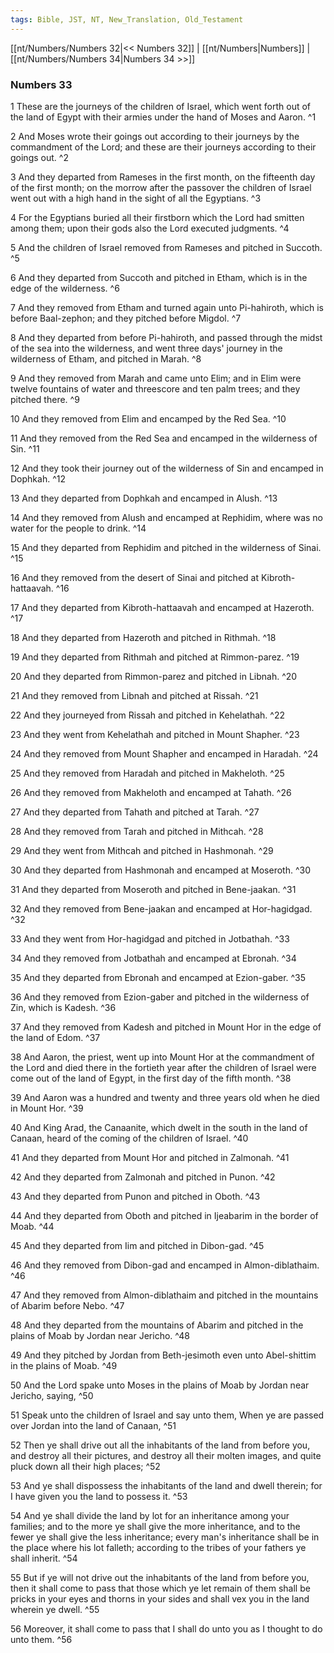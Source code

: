 ```yaml
---
tags: Bible, JST, NT, New_Translation, Old_Testament
---
```


[[nt/Numbers/Numbers 32|<< Numbers 32]] | [[nt/Numbers|Numbers]] | [[nt/Numbers/Numbers 34|Numbers 34 >>]]

### Numbers 33

1 These are the journeys of the children of Israel, which went forth out of the land of Egypt with their armies under the hand of Moses and Aaron.  ^1

2 And Moses wrote their goings out according to their journeys by the commandment of the Lord; and these are their journeys according to their goings out.  ^2

3 And they departed from Rameses in the first month, on the fifteenth day of the first month; on the morrow after the passover the children of Israel went out with a high hand in the sight of all the Egyptians.  ^3

4 For the Egyptians buried all their firstborn which the Lord had smitten among them; upon their gods also the Lord executed judgments.  ^4

5 And the children of Israel removed from Rameses and pitched in Succoth.  ^5

6 And they departed from Succoth and pitched in Etham, which is in the edge of the wilderness.  ^6

7 And they removed from Etham and turned again unto Pi-hahiroth, which is before Baal-zephon; and they pitched before Migdol.  ^7

8 And they departed from before Pi-hahiroth, and passed through the midst of the sea into the wilderness, and went three days\' journey in the wilderness of Etham, and pitched in Marah.  ^8

9 And they removed from Marah and came unto Elim; and in Elim were twelve fountains of water and threescore and ten palm trees; and they pitched there.  ^9

10 And they removed from Elim and encamped by the Red Sea.  ^10

11 And they removed from the Red Sea and encamped in the wilderness of Sin.  ^11

12 And they took their journey out of the wilderness of Sin and encamped in Dophkah.  ^12

13 And they departed from Dophkah and encamped in Alush.  ^13

14 And they removed from Alush and encamped at Rephidim, where was no water for the people to drink.  ^14

15 And they departed from Rephidim and pitched in the wilderness of Sinai.  ^15

16 And they removed from the desert of Sinai and pitched at Kibroth-hattaavah.  ^16

17 And they departed from Kibroth-hattaavah and encamped at Hazeroth.  ^17

18 And they departed from Hazeroth and pitched in Rithmah.  ^18

19 And they departed from Rithmah and pitched at Rimmon-parez.  ^19

20 And they departed from Rimmon-parez and pitched in Libnah.  ^20

21 And they removed from Libnah and pitched at Rissah.  ^21

22 And they journeyed from Rissah and pitched in Kehelathah.  ^22

23 And they went from Kehelathah and pitched in Mount Shapher.  ^23

24 And they removed from Mount Shapher and encamped in Haradah.  ^24

25 And they removed from Haradah and pitched in Makheloth.  ^25

26 And they removed from Makheloth and encamped at Tahath.  ^26

27 And they departed from Tahath and pitched at Tarah.  ^27

28 And they removed from Tarah and pitched in Mithcah.  ^28

29 And they went from Mithcah and pitched in Hashmonah.  ^29

30 And they departed from Hashmonah and encamped at Moseroth.  ^30

31 And they departed from Moseroth and pitched in Bene-jaakan.  ^31

32 And they removed from Bene-jaakan and encamped at Hor-hagidgad.  ^32

33 And they went from Hor-hagidgad and pitched in Jotbathah.  ^33

34 And they removed from Jotbathah and encamped at Ebronah.  ^34

35 And they departed from Ebronah and encamped at Ezion-gaber.  ^35

36 And they removed from Ezion-gaber and pitched in the wilderness of Zin, which is Kadesh.  ^36

37 And they removed from Kadesh and pitched in Mount Hor in the edge of the land of Edom.  ^37

38 And Aaron, the priest, went up into Mount Hor at the commandment of the Lord and died there in the fortieth year after the children of Israel were come out of the land of Egypt, in the first day of the fifth month.  ^38

39 And Aaron was a hundred and twenty and three years old when he died in Mount Hor.  ^39

40 And King Arad, the Canaanite, which dwelt in the south in the land of Canaan, heard of the coming of the children of Israel.  ^40

41 And they departed from Mount Hor and pitched in Zalmonah.  ^41

42 And they departed from Zalmonah and pitched in Punon.  ^42

43 And they departed from Punon and pitched in Oboth.  ^43

44 And they departed from Oboth and pitched in Ijeabarim in the border of Moab.  ^44

45 And they departed from Iim and pitched in Dibon-gad.  ^45

46 And they removed from Dibon-gad and encamped in Almon-diblathaim.  ^46

47 And they removed from Almon-diblathaim and pitched in the mountains of Abarim before Nebo.  ^47

48 And they departed from the mountains of Abarim and pitched in the plains of Moab by Jordan near Jericho.  ^48

49 And they pitched by Jordan from Beth-jesimoth even unto Abel-shittim in the plains of Moab.  ^49

50 And the Lord spake unto Moses in the plains of Moab by Jordan near Jericho, saying,  ^50

51 Speak unto the children of Israel and say unto them, When ye are passed over Jordan into the land of Canaan,  ^51

52 Then ye shall drive out all the inhabitants of the land from before you, and destroy all their pictures, and destroy all their molten images, and quite pluck down all their high places;  ^52

53 And ye shall dispossess the inhabitants of the land and dwell therein; for I have given you the land to possess it.  ^53

54 And ye shall divide the land by lot for an inheritance among your families; and to the more ye shall give the more inheritance, and to the fewer ye shall give the less inheritance; every man\'s inheritance shall be in the place where his lot falleth; according to the tribes of your fathers ye shall inherit.  ^54

55 But if ye will not drive out the inhabitants of the land from before you, then it shall come to pass that those which ye let remain of them shall be pricks in your eyes and thorns in your sides and shall vex you in the land wherein ye dwell.  ^55

56 Moreover, it shall come to pass that I shall do unto you as I thought to do unto them.  ^56

 

